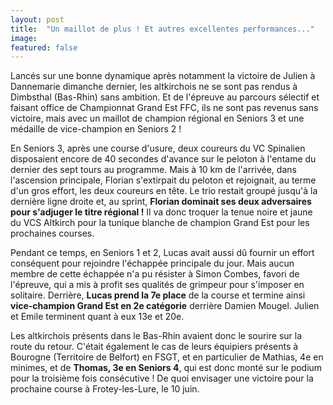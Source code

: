 ```yaml
---
layout: post
title:  "Un maillot de plus ! Et autres excellentes performances..."
image: 
featured: false
---
```


Lancés sur une bonne dynamique après notamment la victoire de Julien à Dannemarie dimanche dernier, les altkirchois ne se sont pas rendus à Dimbsthal (Bas-Rhin) sans ambition. Et de l'épreuve au parcours sélectif et faisant office de Championnat Grand Est FFC, ils ne sont pas revenus sans victoire, mais avec un maillot de champion régional en Seniors 3 et une médaille de vice-champion en Seniors 2 !

En Seniors 3, après une course d'usure, deux coureurs du VC Spinalien disposaient encore de 40 secondes d'avance sur le peloton à l'entame du dernier des sept tours au programme. Mais à 10 km de l'arrivée, dans l'ascension principale, Florian s'extirpait du peloton et rejoignait, au terme d'un gros effort, les deux coureurs en tête. Le trio restait groupé jusqu'à la dernière ligne droite et, au sprint, **Florian dominait ses deux adversaires pour s'adjuger le titre régional !** Il va donc troquer la tenue noire et jaune du VCS Altkirch pour la tunique blanche de champion Grand Est pour les prochaines courses.

Pendant ce temps, en Seniors 1 et 2, Lucas avait aussi dû fournir un effort conséquent pour rejoindre l'échappée principale du jour. Mais aucun membre de cette échappée n'a pu résister à Simon Combes, favori de l'épreuve, qui a mis à profit ses qualités de grimpeur pour s'imposer en solitaire. Derrière, **Lucas prend la 7e place** de la course et termine ainsi **vice-champion Grand Est en 2e catégorie** derrière Damien Mougel. Julien et Emile terminent quant à eux 13e et 20e.

Les altkirchois présents dans le Bas-Rhin avaient donc le sourire sur la route du retour. C'était également le cas de leurs équipiers présents à Bourogne (Territoire de Belfort) en FSGT, et en particulier de Mathias, 4e en minimes, et de **Thomas, 3e en Seniors 4**, qui est donc monté sur le podium pour la troisième fois consécutive ! De quoi envisager une victoire pour la prochaine course à Frotey-les-Lure, le 10 juin.